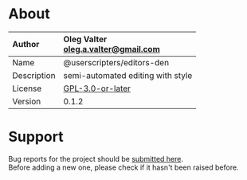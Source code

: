
# About

| Author       | Oleg Valter<br>[oleg.a.valter@gmail.com](mailto:oleg.a.valter@gmail.com) |
| :----------- | :----------------------- |
| Name | @userscripters/editors-den |
| Description | semi-automated editing with style |
| License | [GPL-3.0-or-later](https://spdx.org/licenses/GPL-3.0-or-later) |
| Version | 0.1.2 |

# Support

Bug reports for the project should be [submitted here](https://github.com/userscripters/editors-den/issues).
<br>Before adding a new one, please check if it hasn't been raised before.
  